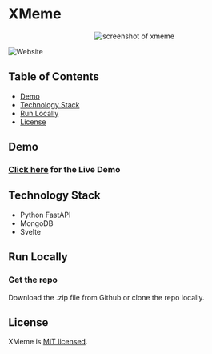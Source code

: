 # XMeme

<p align="center">
  <img alt="screenshot of xmeme" src="https://i.imgur.com/yDM6rMm.jpg">
</p>

![Website](https://img.shields.io/website?url=https%3A%2F%2Fxmeme.soumitdas.com%2F)

## Table of Contents

- [Demo](#demo)
- [Technology Stack](#technology-stack)
- [Run Locally](#run-locally)
- [License](#license)

## Demo

### [Click here](https://xmeme.soumitdas.com/) for the Live Demo

## Technology Stack

- Python FastAPI
- MongoDB
- Svelte

## Run Locally

### Get the repo

Download the .zip file from Github or clone the repo locally.

## License

XMeme is [MIT licensed](http://opensource.org/licenses/MIT).
